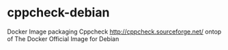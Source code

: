 # cppcheck-debian
Docker Image packaging Cppcheck http://cppcheck.sourceforge.net/ ontop of The Docker Official Image for Debian
